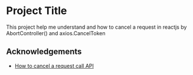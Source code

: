 # Project Title

This project help me understand and how to cancel a request in reactjs by AbortController() and axios.CancelToken

## Acknowledgements

- [How to cancel a request call API](https://archived.quocs.com/tutorials/mot-van-de-khi-fetch-api-trong-react/)
